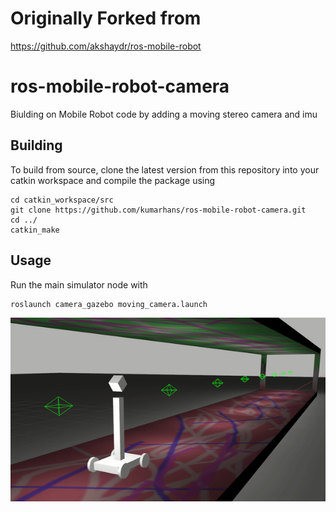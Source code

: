 
# Originally Forked from

https://github.com/akshaydr/ros-mobile-robot

# ros-mobile-robot-camera
Biulding on Mobile Robot code by adding a moving stereo camera and imu
 
## Building

To build from source, clone the latest version from this repository into your catkin workspace and compile the package using

	cd catkin_workspace/src
	git clone https://github.com/kumarhans/ros-mobile-robot-camera.git
	cd ../
	catkin_make


## Usage

Run the main simulator node with

	roslaunch camera_gazebo moving_camera.launch
  
 

![Hallway Gif](/readme_images/hallway.gif)
 
